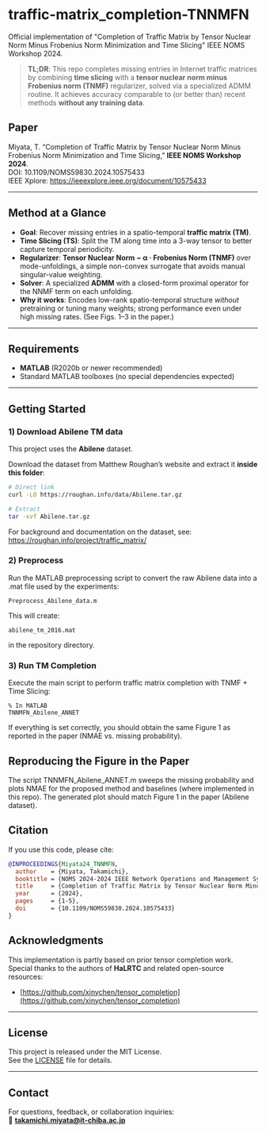 # traffic-matrix_completion-TNNMFN
Official implementation of "Completion of Traffic Matrix by Tensor Nuclear Norm Minus Frobenius Norm Minimization and Time Slicing" IEEE NOMS Workshop 2024.


> **TL;DR**: This repo completes missing entries in Internet traffic matrices by combining **time slicing** with a **tensor nuclear norm minus Frobenius norm (TNMF)** regularizer, solved via a specialized ADMM routine. It achieves accuracy comparable to (or better than) recent methods **without any training data**.

## Paper
Miyata, T. “Completion of Traffic Matrix by Tensor Nuclear Norm Minus Frobenius Norm Minimization and Time Slicing,” **IEEE NOMS Workshop 2024**.  
DOI: 10.1109/NOMS59830.2024.10575433  
IEEE Xplore: https://ieeexplore.ieee.org/document/10575433

---

## Method at a Glance
- **Goal**: Recover missing entries in a spatio-temporal **traffic matrix (TM)**.
- **Time Slicing (TS)**: Split the TM along time into a 3-way tensor to better capture temporal periodicity.
- **Regularizer**: **Tensor Nuclear Norm − α · Frobenius Norm (TNMF)** over mode-unfoldings, a simple non-convex surrogate that avoids manual singular-value weighting.
- **Solver**: A specialized **ADMM** with a closed-form proximal operator for the NNMF term on each unfolding.
- **Why it works**: Encodes low-rank spatio-temporal structure *without* pretraining or tuning many weights; strong performance even under high missing rates. (See Figs. 1–3 in the paper.)

---

## Requirements
- **MATLAB** (R2020b or newer recommended)
- Standard MATLAB toolboxes (no special dependencies expected)

---
## Getting Started

### 1) Download Abilene TM data
This project uses the **Abilene** dataset.

Download the dataset from Matthew Roughan’s website and extract it **inside this folder**:
```bash
# Direct link
curl -LO https://roughan.info/data/Abilene.tar.gz

# Extract
tar -xvf Abilene.tar.gz
```
For background and documentation on the dataset, see: https://roughan.info/project/traffic_matrix/


### 2) Preprocess

Run the MATLAB preprocessing script to convert the raw Abilene data into a .mat file used by the experiments:

```% In MATLAB
Preprocess_Abilene_data.m
```

This will create:

```
abilene_tm_2016.mat
```

in the repository directory.

###  3) Run TM Completion

Execute the main script to perform traffic matrix completion with TNMF + Time Slicing:
```
% In MATLAB
TNNMFN_Abilene_ANNET
```

If everything is set correctly, you should obtain the same Figure 1 as reported in the paper (NMAE vs. missing probability).

## Reproducing the Figure in the Paper

The script TNNMFN_Abilene_ANNET.m sweeps the missing probability and plots NMAE for the proposed method and baselines (where implemented in this repo). The generated plot should match Figure 1 in the paper (Abilene dataset).

## Citation
If you use this code, please cite:

```bibtex
@INPROCEEDINGS{Miyata24_TNNMFN,
  author    = {Miyata, Takamichi},
  booktitle = {NOMS 2024-2024 IEEE Network Operations and Management Symposium},
  title     = {Completion of Traffic Matrix by Tensor Nuclear Norm Minus Frobenius Norm Minimization and Time Slicing},
  year      = {2024},
  pages     = {1-5},
  doi       = {10.1109/NOMS59830.2024.10575433}
}
```

## Acknowledgments
This implementation is partly based on prior tensor completion work.  
Special thanks to the authors of **HaLRTC** and related open-source resources:  
- [https://github.com/xinychen/tensor_completion](https://github.com/xinychen/tensor_completion)

---

## License
This project is released under the MIT License.  
See the [LICENSE](./LICENSE) file for details.

---

## Contact
For questions, feedback, or collaboration inquiries:  
📧 **takamichi.miyata@it-chiba.ac.jp**

